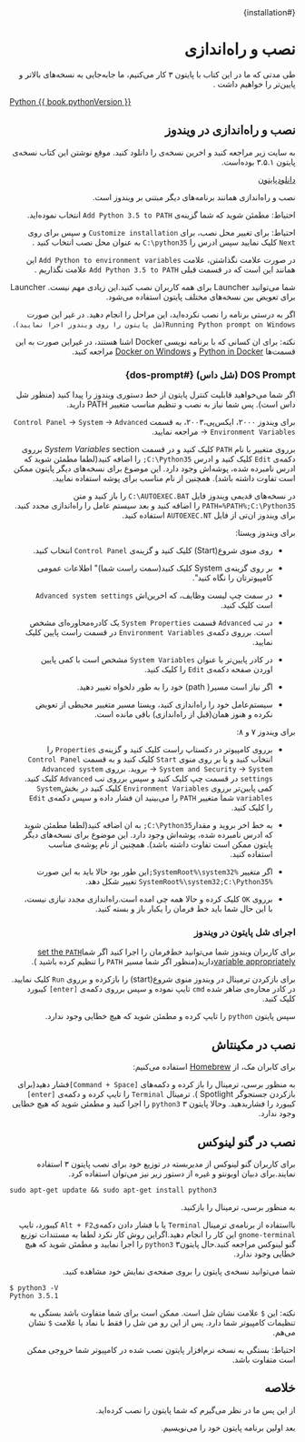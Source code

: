 <div dir=rtl>
{#installation}

# نصب و راه‌اندازی



طی مدتی که ما در این کتاب با پایتون ۳ کار می‌کنیم، ما  جابه‌جایی به نسخه‌های بالاتر و پایین‌تر را خواهیم داشت .
<div dir=ltr>

[Python {{ book.pythonVersion }}](https://www.python.org/downloads/)

<div dir=rtl>

## نصب و راه‌اندازی در ویندوز

به سایت زیر مراجعه کنید و اخرین نسخه‌ی را دانلود کنید. موقع نوشتن این کتاب نسخه‌ی پایتون ۳.۵.۱ بوده‌است.

[دانلود‌پایتون](https://www.python.org/downloads/)

نصب و  راه‌اندازی همانند برنامه‌های دیگر مبتنی بر ویندوز است.

احتیاط: مطمئن شوید که شما گزینه‌ی `Add Python 3.5 to PATH` انتخاب نموده‌اید.

احتیاط: برای تغییر محل نصب، برای `Customize installation`  و سپس برای روی  `Next` کلیک نمایید سپس ادرس را `C:\python35` به عنوان محل نصب انتخاب کنید  . 

در صورت علامت نگذاشتن، علامت `Add Python to environment variables` این همانند این است که در قسمت قبلی  `Add Python 3.5 to PATH` علامت نگذاریم .



شما می‌توانید Launcher برای همه کاربران نصب کنید.این زیادی مهم نیست. Launcher برای تعویض بین نسخه‌های مختلف پایتون استفاده می‌شود.

اگر به درستی برنامه را نصب نکرده‌اید، این مراحل را انجام دهید. در غیر این صورت  `Running Python prompt on Windows(شل پایتون را روی ویندوز اجرا نمایید)`.

نکته:  برای ان کسانی که با برنامه نویسی Docker اشنا هستند، در غیراین صورت به این قسمت‌ها [Python in Docker](https://hub.docker.com/_/python/) و [Docker on Windows](https://docs.docker.com/windows/) مراجعه کنید.


### DOS Prompt (شل داس)   {#dos-prompt}

اگر شما می‌خواهید قابلیت کنترل پایتون از خط دستوری ویندوز را پیدا کنید (منظور شل داس است). پس شما نیاز به نصب و تنظیم مناسب  متغییر PATH دارید.

برای ویندوز ۲۰۰۰، ایکس‌پی،۲۰۰۳، به قسمت `Control Panel` -> `System` -> `Advanced` -> `Environment Variables` مراجعه نمایید.

برروی متغییر با نام `PATH` کلیک کنید و در قسمت _System Variables_ section برروی دکمه‌ی  `Edit` کلیک کنید و ادرس `C:\Python35;` را اضافه کنید(لطفا مطمئن شوید که ادرس نامبرده شده، پوشه‌اش وجود دارد. این موضوع برای نسخه‌های دیگر پایتون ممکن است تفاوت داشته باشد). همچنین از نام مناسب برای پوشه استفاده نمایید.


<!-- دایرکتوری باید با نسخه‌ی پایتون در متغییر book.json یکی باشد -->

<!-- دایرکتوری باید با نسخه‌ی پایتون در متغییر book.json یکی باشد-->

در نسخه‌های قدیمی ویندوز فایل  `C:\AUTOEXEC.BAT` را باز کنید و متن  `PATH=%PATH%;C:\Python35` را اضافه کنید و بعد سیستم عامل را راه‌اندازی مجدد کنید. برای ویندوز ان‌تی از فایل  `AUTOEXEC.NT` استفاده کنید.

برای ویندوز ویستا:

- روی منوی شروع(Start) کلیک کنید و گزینه‌ی `Control Panel` انتخاب کنید.

- بر روی گزینه‌ی System کلیک کنید(سمت راست شما)" اطلاعات عمومی کامپیوترتان را نگاه کنید".

- در سمت چپ لیست وظایف، که اخرین‌اش `Advanced system settings` است کلیک کنید.
 - در تب `Advanced` قسمت  `System Properties`  یک کادره‌محاوره‌ای مشخص است. برروی دکمه‌ی `Environment Variables` در قسمت راست پایین کلیک نمایید.

- در کادر پایین‌تر با عنوان `System Variables` مشخص است با کمی پایین اوردن صفحه  دکمه‌ی `Edit` را کلیک کنید.


- اگر نیاز است مسیر( path) خود را به طور دلخواه تغییر دهید.

- سیستم‌عامل خود را راه‌اندازی کنید، ویستا مسیر متغییر محیطی از تعویض نکرده و هنوز همان(قبل از راه‌اندازی) باقی مانده است.






برای ویندوز ۷ و ۸:

-  برروی کامپیوتر در دکستاپ راست کلیک کنید و گزینه‌ی  `Properties` را انتخاب کنید و یا بر روی منوی `Start` کلیک کنید و به قسمت  `Control Panel` -> `System and Security` -> `System` بروید. برروی `Advanced system settings` در قسمت چپ کلیک کنید و سپس برروی تب `Advanced` کلیک کنید. کمی پایین‌تر برروی `Environment Variables` کلیک کنید در بخش`System variables` شما  متغییر  `PATH` را می‌بینید ان فشار داده و سپس دکمه‌ی  `Edit` را کلیک کنید.

- به خط اخر بروید و مقدار`C:\Python35;` به ان اضافه کنید(لطفا مطمئن شوید که ادرس نامبرده شده، پوشه‌اش وجود دارد. این موضوع برای نسخه‌های دیگر پایتون ممکن است تفاوت داشته باشد). همچنین از نام پوشه‌ی مناسب استفاده کنید.

- اگر متغییر  `%SystemRoot%\system32;`این طور بود حالا باید به این صورت `%SystemRoot%\system32;C:\Python35` تغییر شکل دهد.

- برروی  `OK` کلیک کرده و حالا همه چی امده است.راه‌اندازی مجدد نیازی نیست، با این حال شما باید خط فرمان را یکبار باز و بسته کنید.


### اجرای شل پایتون در ویندوز

برای کاربران ویندوز شما می‌توانید خط‌فرمان را اجرا کنید اگر شما[set the `PATH` variable appropriately](#dos-prompt)دارید(منظور اگر شما مسیر `PATH` را تنظیم کرده باشید ).

برای بازکردن ترمینال در ویندوز منوی شروع(start) را بازکرده و برروی `Run` کلیک نمایید. در کادر محاره‌ی ضاهر شده  `cmd` تایپ نموده و سپس برروی دکمه‌ی `[enter]` کیبورد کلیک کنید.

سپس پایتون `python` را تایپ کرده و مطمئن شوید که هیچ خطایی وجود ندارد.





##   نصب در مکینتاش

برای کابران مک، از  [Homebrew](http://brew.sh) استفاده می‌کنیم:

به منظور برسی، ترمینال را باز کرده و دکمه‌های `[Command + Space]`فشار دهید(برای بازکردن جستجوگر Spotlight ). ترمینال `Terminal` را تایپ کرده و دکمه‌ی `[enter]` کیبورد را فشاربدهید. وحالا پایتون ۳ `python3`  را اجرا کنید و مطمئن شوید که هیچ خطایی وجود ندارد.

## نصب در گنو لینوکس

برای کاربران گنو لینوکس از مدیربسته در توزیع خود برای نصب پایتون ۳ استفاده نمایند.برای دبیان اوبونتو  و غیره از دستور زیر نیز می‌توان استفاده کرد.
<div dir=ltr>


 `sudo apt-get update && sudo apt-get install python3`

<div dir=rtl>


به منظور برسی، ترمینال را بازکنید.

بااستفاده از برنامه‌ی ترمینال `Terminal` یا با فشار دادن دکمه‌ی`Alt + F2` کیبورد، تایپ `gnome-terminal` این کار را انجام دهید.اگراین روش کار نکرد لطفا به مستندات توزیع گنو لینوکس مراجعه کنید.حال پایتون۳ `python3` را اجرا نمایید و مطمئن شوید که هیچ خطایی وجود ندارد.

شما می‌توانید نسخه‌ی پایتون را بروی صفحه‌ی نمایش خود مشاهده کنید.
<div dir=ltr>

```
$ python3 -V
Python 3.5.1
```

<div dir=rtl>

نکته: این `$` علامت نشان شل است. ممکن است برای شما متفاوت باشد بستگی به تنظیمات کامپیوتر شما دارد. پس از این رو من شل را فقط با نماد یا علامت `$` نشان می‌هم.

احتیاط: بستگی به نسخه نرم‌افزار پایتون نصب شده در کامپیوتر شما خروجی ممکن است متفاوت باشد.

## خلاصه

از این پس ما در نظر می‌گیرم که شما پایتون را نصب کرده‌اید.

بعد اولین برنامه پایتون خود را می‌نویسیم.


